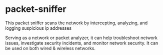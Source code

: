 # packet-sniffer
This packet sniffer scans the network by intercepting, analyzing, and logging suspicious ip addresses

Serving as a network or packet analyzer, it can help troubleshoot network issues, investigate security incidents, and monitor network security. It can be used on both wired & wireless networks. 
